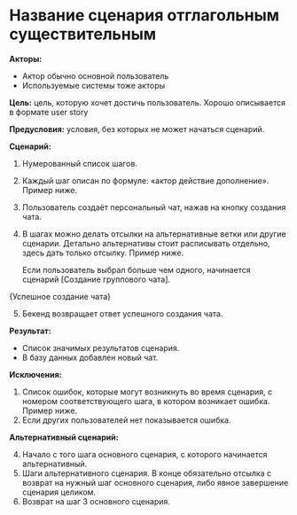 # Название сценария отглагольным существительным

**Акторы:** 

- Актор обычно основной пользователь
- Используемые системы тоже акторы

**Цель:** цель, которую хочет достичь пользователь. Хорошо описывается в формате user story

**Предусловия:** условия, без которых не может начаться сценарий.

**Сценарий:**

1. Нумерованный список шагов.
2. Каждый шаг описан по формуле: «актор действие дополнение». Пример ниже.
3. Пользователь создаёт персональный чат, нажав на кнопку создания чата.
4. В шагах можно делать отсылки на альтернативные ветки или другие сценарии. Детально альтернативы стоит расписывать отдельно, здесь дать только отсылку. Пример ниже.

    Если пользователь выбрал больше чем одного, начинается сценарий [Создание группового чата].

{Успешное создание чата}

5. Бекенд возвращает ответ успешного создания чата.

**Результат:**

- Список значимых результатов сценария.
- В базу данных добавлен новый чат.

**Исключения:**

1. Список ошибок, которые могут возникнуть во время сценария, с номером соответствующего шага, в котором возникает ошибка. Пример ниже.
3. Если других пользователей нет показывается ошибка.

**Альтернативный сценарий:** 

4. Начало с того шага основного сценария, с которого начинается альтернативный.
5. Шаги альтернативного сценария. В конце обязательно отсылка с возврат на нужный шаг основного сценария, либо явное завершение сценария целиком.
6. Возврат на шаг 3 основного сценария.
